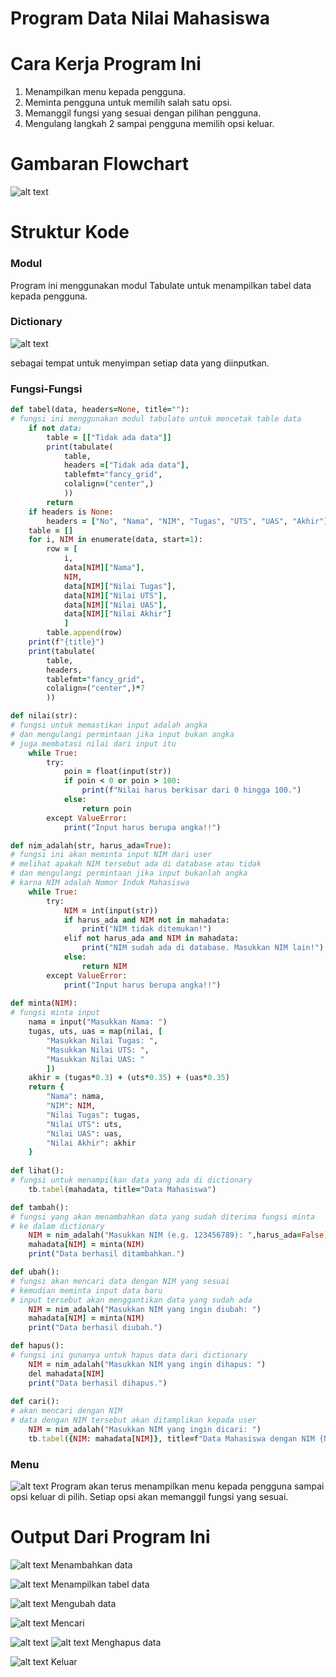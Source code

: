 # Program Data Nilai Mahasiswa

# Cara Kerja Program Ini
1. Menampilkan menu kepada pengguna.
2. Meminta pengguna untuk memilih salah satu opsi.
3. Memanggil fungsi yang sesuai dengan pilihan pengguna.
4. Mengulang langkah 2 sampai pengguna memilih opsi keluar.

# Gambaran Flowchart
![alt text](gambar/flowchrtp5.png)

# Struktur Kode

### Modul

Program ini menggunakan modul Tabulate untuk menampilkan tabel data kepada pengguna.

### Dictionary
![alt text](gambar/dictionary.png)

sebagai tempat untuk menyimpan setiap data yang diinputkan.

### Fungsi-Fungsi
```ruby
def tabel(data, headers=None, title=""):
# fungsi ini menggunakan modul tabulate untuk mencetak table data
    if not data: 
        table = [["Tidak ada data"]]
        print(tabulate(
            table, 
            headers =["Tidak ada data"], 
            tablefmt="fancy_grid", 
            colalign=("center",)
            ))
        return
    if headers is None:
        headers = ["No", "Nama", "NIM", "Tugas", "UTS", "UAS", "Akhir"]
    table = []
    for i, NIM in enumerate(data, start=1):
        row = [
            i, 
            data[NIM]["Nama"], 
            NIM, 
            data[NIM]["Nilai Tugas"], 
            data[NIM]["Nilai UTS"], 
            data[NIM]["Nilai UAS"], 
            data[NIM]["Nilai Akhir"]
            ]
        table.append(row)
    print(f"{title}")
    print(tabulate(
        table, 
        headers, 
        tablefmt="fancy_grid", 
        colalign=("center",)*7
        ))

def nilai(str):
# fungsi untuk memastikan input adalah angka
# dan mengulangi permintaan jika input bukan angka
# juga membatasi nilai dari input itu
    while True:
        try:
            poin = float(input(str))
            if poin < 0 or poin > 100:
                print(f"Nilai harus berkisar dari 0 hingga 100.")
            else:
                return poin
        except ValueError:
            print("Input harus berupa angka!!")    

def nim_adalah(str, harus_ada=True):
# fungsi ini akan meminta input NIM dari user
# melihat apakah NIM tersebut ada di database atau tidak
# dan mengulangi permintaan jika input bukanlah angka
# karna NIM adalah Nomor Induk Mahasiswa
    while True:
        try:
            NIM = int(input(str))
            if harus_ada and NIM not in mahadata:
                print("NIM tidak ditemukan!")
            elif not harus_ada and NIM in mahadata:
                print("NIM sudah ada di database. Masukkan NIM lain!")
            else:
                return NIM
        except ValueError:
            print("Input harus berupa angka!!")    
    
def minta(NIM):
# fungsi minta input
    nama = input("Masukkan Nama: ")
    tugas, uts, uas = map(nilai, [
        "Masukkan Nilai Tugas: ", 
        "Masukkan Nilai UTS: ", 
        "Masukkan Nilai UAS: "
        ])
    akhir = (tugas*0.3) + (uts*0.35) + (uas*0.35)
    return {
        "Nama": nama,
        "NIM": NIM,
        "Nilai Tugas": tugas,
        "Nilai UTS": uts,
        "Nilai UAS": uas,
        "Nilai Akhir": akhir
    }
 
def lihat():
# fungsi untuk menampilkan data yang ada di dictionary
    tb.tabel(mahadata, title="Data Mahasiswa") 

def tambah():
# fungsi yang akan menambahkan data yang sudah diterima fungsi minta
# ke dalam dictionary
    NIM = nim_adalah("Masukkan NIM (e.g. 123456789): ",harus_ada=False)
    mahadata[NIM] = minta(NIM)
    print("Data berhasil ditambahkan.")

def ubah():
# fungsi akan mencari data dengan NIM yang sesuai
# kemudian meminta input data baru
# input tersebut akan menggantikan data yang sudah ada
    NIM = nim_adalah("Masukkan NIM yang ingin diubah: ")
    mahadata[NIM] = minta(NIM)
    print("Data berhasil diubah.")

def hapus():
# fungsi ini gunanya untuk hapus data dari dictionary
    NIM = nim_adalah("Masukkan NIM yang ingin dihapus: ")
    del mahadata[NIM]
    print("Data berhasil dihapus.")
  
def cari():
# akan mencari dengan NIM
# data dengan NIM tersebut akan ditamplikan kepada user
    NIM = nim_adalah("Masukkan NIM yang ingin dicari: ")
    tb.tabel({NIM: mahadata[NIM]}, title=f"Data Mahasiswa dengan NIM {NIM}")
```

### Menu
![alt text](gambar/iloopmenu.png)
Program akan terus menampilkan menu kepada pengguna sampai opsi keluar di pilih. Setiap opsi akan memanggil fungsi yang sesuai.


# Output Dari Program Ini

![alt text](gambar/tambah.png)
Menambahkan data

![alt text](gambar/tampilkan.png)
Menampilkan tabel data

![alt text](gambar/ubah.png)
Mengubah data

![alt text](gambar/cari.png)
Mencari 

![alt text](gambar/hapu.png)
![alt text](gambar/hapus.png)
Menghapus data

![alt text](gambar/keluar.png)
Keluar